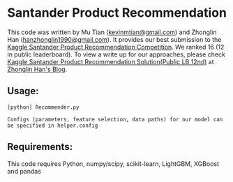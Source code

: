 Santander Product Recommendation
================================

This code was written by Mu Tian (kevinmtian@gmail.com) and Zhonglin Han (hanzhonglin1990@gmail.com). It provides our best submission to the [Kaggle Santander Product Recommendation Competition](https://www.kaggle.com/c/santander-product-recommendation). We ranked 16 (12 in public leaderboard). To view a write up for our approaches, please check [Kaggle Santander Product Recommendation Solution(Public LB 12nd)](https://forgebach.github.io/2017/01/Kaggle-Santander-solution/) at [Zhonglin Han's Blog](https://forgebach.github.io/).

Usage:
---------------
    [python] Recommender.py

    Configs (parameters, feature selection, data paths) for our model can be specified in helper.config


Requirements:
---------------
This code requires Python, numpy/scipy, scikit-learn, LightGBM, XGBoost and pandas
